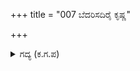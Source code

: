 +++
title = "007 ಬೆದರಿಸದಿರೈ ಕೃಷ್ಣ"

+++

<details><summary>ಗದ್ಯ (ಕ.ಗ.ಪ) </summary>

7. ಅರ್ಜುನನು ಮಾತನಾಡುತ್ತಾ 'ಕೃಷ್ಣ ನನ್ನನ್ನು ಹೆದರಿಸಬೇಡ, ದುಷ್ಕರ್ಮದಲ್ಲಿ ತೊಡಗುವುದಿಲ್ಲ. ಧರ್ಮರಾಯನು ದುಃಖದಲ್ಲಿ ಆಡಿದ ಮಾತುಗಳೆಲ್ಲಾ ಅನ್ಯಾಯದ ಮಾತುಗಳು. ಆದ್ದರಿಂದ, ಇವನನ್ನು ಹೊಡೆದು ಕೊಲ್ಲದೇ ಹೋದರೆ ನನಗೆ ಒಳ್ಳೆಯದಾಗುವುದಿಲ್ಲ. ಸತ್ಯವನ್ನು ಎತ್ತಿ ಹಿಡಿಯುವುದೇ ನನ್ನ ಅಭ್ಯುದಯ. ಅದರ ನಾಶವೇ ನನ್ನ ನಾಶ, ಎಂದನು.
</details>
